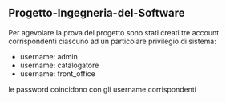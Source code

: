 ## Progetto-Ingegneria-del-Software

 Per agevolare la prova del progetto sono stati creati tre account corrispondenti ciascuno ad un particolare privilegio di sistema:
 
 * username: admin
 * username: catalogatore 
 * username: front_office

le password coincidono con gli username corrispondenti
